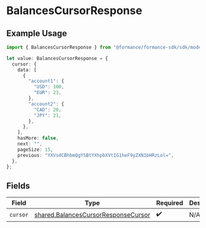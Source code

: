 # BalancesCursorResponse

## Example Usage

```typescript
import { BalancesCursorResponse } from "@formance/formance-sdk/sdk/models/shared";

let value: BalancesCursorResponse = {
  cursor: {
    data: [
      {
        "account1": {
          "USD": 100,
          "EUR": 23,
        },
        "account2": {
          "CAD": 20,
          "JPY": 21,
        },
      },
    ],
    hasMore: false,
    next: "",
    pageSize: 15,
    previous: "YXVsdCBhbmQgYSBtYXhpbXVtIG1heF9yZXN1bHRzLol=",
  },
};
```

## Fields

| Field                                                                                             | Type                                                                                              | Required                                                                                          | Description                                                                                       |
| ------------------------------------------------------------------------------------------------- | ------------------------------------------------------------------------------------------------- | ------------------------------------------------------------------------------------------------- | ------------------------------------------------------------------------------------------------- |
| `cursor`                                                                                          | [shared.BalancesCursorResponseCursor](../../../sdk/models/shared/balancescursorresponsecursor.md) | :heavy_check_mark:                                                                                | N/A                                                                                               |